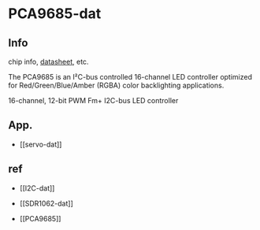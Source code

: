 
# PCA9685-dat





## Info 
 
chip info, [datasheet](https://www.nxp.com/docs/en/data-sheet/PCA9685.pdf), etc.

The PCA9685 is an I²C-bus controlled 16-channel LED controller optimized for Red/Green/Blue/Amber (RGBA) color backlighting applications.

16-channel, 12-bit PWM Fm+ I2C-bus LED controller




## App. 

- [[servo-dat]]
 
## ref 

- [[I2C-dat]]
 
- [[SDR1062-dat]] 
 
- [[PCA9685]]